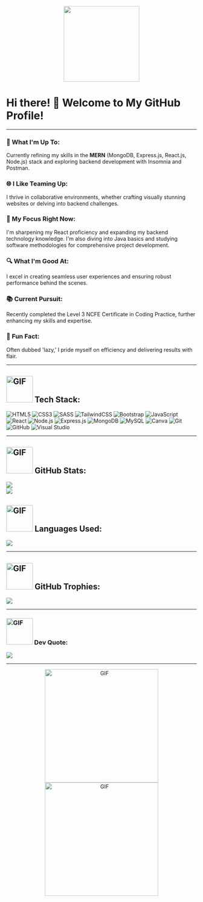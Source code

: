<p align="center">
  <img src="https://media0.giphy.com/media/BF3D7cOuAsqis/giphy.gif?cid=ecf05e47yjns11zxjzea8kw88njmp5vj3qnm5nludnibd5em&ep=v1_stickers_search&rid=giphy.gif&ct=s" width="200"/>
</p>

# Hi there! 👋 Welcome to My GitHub Profile!

---

### 🚀 What I'm Up To:
Currently refining my skills in the **MERN** (MongoDB, Express.js, React.js, Node.js) stack and exploring backend development with Insomnia and Postman.

### 🌐 I Like Teaming Up:
I thrive in collaborative environments, whether crafting visually stunning websites or delving into backend challenges.

### 📘 My Focus Right Now:
I'm sharpening my React proficiency and expanding my backend technology knowledge. I'm also diving into Java basics and studying software methodologies for comprehensive project development.

### 🔍 What I'm Good At:
I excel in creating seamless user experiences and ensuring robust performance behind the scenes.

### 📚 Current Pursuit:
Recently completed the Level 3 NCFE Certificate in Coding Practice, further enhancing my skills and expertise.

### 🌟 Fun Fact:
Often dubbed 'lazy,' I pride myself on efficiency and delivering results with flair.

---

## <img src="https://media4.giphy.com/media/VDdh2wgmzsXAc7FCd7/giphy.gif?cid=ecf05e47o5vcvygpxdykimkg6a2sqtddsw75yj03eo1qf0zz&ep=v1_stickers_search&rid=giphy.gif&ct=s" alt="GIF" width="70"/> Tech Stack:

![HTML5](https://img.shields.io/badge/HTML5-%23E34F26.svg?style=for-the-badge&logo=html5&logoColor=white)
![CSS3](https://img.shields.io/badge/CSS3-%231572B6.svg?style=for-the-badge&logo=css3&logoColor=white)
![SASS](https://img.shields.io/badge/SASS-hotpink.svg?style=for-the-badge&logo=SASS&logoColor=white)
![TailwindCSS](https://img.shields.io/badge/TailwindCSS-%2338B2AC.svg?style=for-the-badge&logo=tailwind-css&logoColor=white)
![Bootstrap](https://img.shields.io/badge/Bootstrap-%23563D7C.svg?style=for-the-badge&logo=bootstrap&logoColor=white)
![JavaScript](https://img.shields.io/badge/JavaScript-%23323330.svg?style=for-the-badge&logo=javascript&logoColor=%23F7DF1E)
![React](https://img.shields.io/badge/React-%2320232a.svg?style=for-the-badge&logo=react&logoColor=%2361DAFB)
![Node.js](https://img.shields.io/badge/Node.js-%234ea94b.svg?style=for-the-badge&logo=node.js&logoColor=white)
![Express.js](https://img.shields.io/badge/Express.js-%23404d59.svg?style=for-the-badge)
![MongoDB](https://img.shields.io/badge/MongoDB-%234ea94b.svg?style=for-the-badge&logo=mongodb&logoColor=white)
![MySQL](https://img.shields.io/badge/MySQL-%2300f.svg?style=for-the-badge&logo=mysql&logoColor=white)
![Canva](https://img.shields.io/badge/Canva-%2300C4CC.svg?style=for-the-badge&logo=Canva&logoColor=white)
![Git](https://img.shields.io/badge/Git-%23F05033.svg?style=for-the-badge&logo=git&logoColor=white)
![GitHub](https://img.shields.io/badge/GitHub-%23121011.svg?style=for-the-badge&logo=github&logoColor=white)
![Visual Studio](https://img.shields.io/badge/Visual_Studio-5C2D91?style=for-the-badge&logo=visual%20studio&logoColor=white)

---

## <img src="https://media0.giphy.com/media/RgutegYIHk2Nhxj4m5/giphy.gif?cid=ecf05e47jzd3yw52pkqppt29ei31rqs67tv5omw8ntwi4vx2&ep=v1_stickers_search&rid=giphy.gif&ct=s" alt="GIF" width="70"/> GitHub Stats:

![](https://github-readme-stats.vercel.app/api?username=Aneal07&theme=dark&hide_border=false&include_all_commits=false&count_private=false)<br/>
![](https://github-readme-streak-stats.herokuapp.com/?user=Aneal07&theme=dark&hide_border=false)<br/>

## <img src="https://media1.giphy.com/media/d1E1msx7Yw5NeTkhDi/giphy.gif?cid=ecf05e47v6swv7xkjcr9lcq0oa6kmp9r5y27bxn81xiu6j6o&ep=v1_stickers_search&rid=giphy.gif&ct=s" alt="GIF" width="70"/> Languages Used:
![](https://github-readme-stats.vercel.app/api/top-langs/?username=Aneal07&theme=onedark&hide_border=false&include_all_commits=false&count_private=false&layout=compact)

---

## <img src="https://media1.giphy.com/media/3o7aCTfyhYawdOXcFW/giphy.gif?cid=ecf05e472ch65hqqghz0w4plgvco3qsn25o5sfu5aoi9c6mu&ep=v1_stickers_search&rid=giphy.gif&ct=s" alt="GIF" width="70"/> GitHub Trophies:

![](https://github-profile-trophy.vercel.app/?username=Aneal07&theme=onedark&no-frame=true&no-bg=false&margin-w=4)

---

### <img src="https://media4.giphy.com/media/gcaTCGlsdmTajMK27m/giphy.gif?cid=ecf05e47kn8j9mfutbunecqfa8a80smg6lw7ppnc459ozuo2&ep=v1_stickers_search&rid=giphy.gif&ct=ts" alt="GIF" width="70"/> Dev Quote:

![](https://quotes-github-readme.vercel.app/api?type=horizontal&theme=radical)

---

<p align="center">
  <img src="https://media4.giphy.com/media/2IudUHdI075HL02Pkk/giphy.gif?cid=ecf05e47fv7ma8fx1j8rhdb4rv0dyzurqvy4o7eknmqreg0j&ep=v1_gifs_search&rid=giphy.gif&ct=g" alt="GIF" width="300"/>
  <img src="https://media0.giphy.com/media/26tn33aiTi1jkl6H6/giphy.gif?cid=ecf05e47ramo0uisuogqwiqm9iutv25yf4bfizegg2jw7tq7&ep=v1_gifs_search&rid=giphy.gif&ct=g" alt="GIF" width="300"/>
</p>
